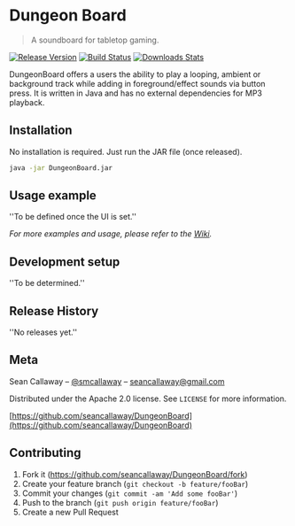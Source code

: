 # Dungeon Board
> A soundboard for tabletop gaming. 

[![Release Version][release-image]][release-url]
[![Build Status][travis-image]][travis-url]
[![Downloads Stats][gh-downloads]][release-url]

DungeonBoard offers a users the ability to play a looping, ambient or background track while adding in foreground/effect sounds via button press.
It is written in Java and has no external dependencies for MP3 playback. 

## Installation

No installation is required. Just run the JAR file (once released).

```sh
java -jar DungeonBoard.jar
```

## Usage example

''To be defined once the UI is set.''

_For more examples and usage, please refer to the [Wiki][wiki]._

## Development setup

''To be determined.''

## Release History

''No releases yet.''

## Meta

Sean Callaway – [@smcallaway](https://twitter.com/smcallaway) – seancallaway@gmail.com

Distributed under the Apache 2.0 license. See ``LICENSE`` for more information.

[https://github.com/seancallaway/DungeonBoard](https://github.com/seancallaway/DungeonBoard)

## Contributing

1. Fork it (<https://github.com/seancallaway/DungeonBoard/fork>)
2. Create your feature branch (`git checkout -b feature/fooBar`)
3. Commit your changes (`git commit -am 'Add some fooBar'`)
4. Push to the branch (`git push origin feature/fooBar`)
5. Create a new Pull Request

<!-- Markdown link & img dfn's -->
[release-image]: https://img.shields.io/github/release/seancallaway/DungeonBoard.svg?style=flat-square
[release-url]: https://github.com/seancallaway/DungeonBoard/releases
[gh-downloads]: https://img.shields.io/github/downloads/seancallaway/DungeonBoard/total.svg?style=flat-square
[travis-image]: https://img.shields.io/travis/seancallaway/DungeonBoard/master.svg?style=flat-square
[travis-url]: https://travis-ci.org/seancallaway/DungeonBoard
[wiki]: https://github.com/seancallaway/DungeonBoard/wiki